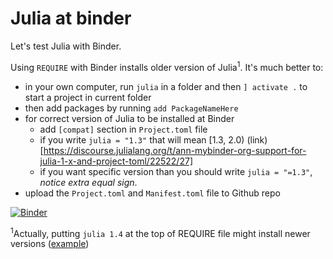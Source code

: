 # Julia at binder

Let's test Julia with Binder. 

Using `REQUIRE` with Binder installs older version of Julia<sup>1</sup>. It's much better to:

* in your own computer, run `julia` in a folder and then `] activate .` to start a project in current folder
* then add packages by running `add PackageNameHere`
* for correct version of Julia to be installed at Binder
  * add `[compat]` section in `Project.toml` file
  * if you write `julia = "1.3"` that will mean [1.3, 2.0) (link)[https://discourse.julialang.org/t/ann-mybinder-org-support-for-julia-1-x-and-project-toml/22522/27]
  * if you want specific version than you should write `julia = "=1.3"`, *notice extra equal sign*.
* upload the `Project.toml` and `Manifest.toml` file to Github repo

[![Binder](https://mybinder.org/badge_logo.svg)](https://mybinder.org/v2/gh/alperyilmaz/demo-julia/master?urlpath=lab/tree/demo.ipynb)

<sup>1</sup>Actually, putting `julia 1.4` at the top of REQUIRE file might install newer versions ([example](https://github.com/JuliaLang/IJulia.jl/blob/master/REQUIRE))
